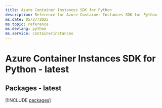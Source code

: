 ```yaml
---
title: Azure Container Instances SDK for Python
description: Reference for Azure Container Instances SDK for Python
ms.date: 05/27/2025
ms.topic: reference
ms.devlang: python
ms.service: containerinstances
---
```

# Azure Container Instances SDK for Python - latest
## Packages - latest
[!INCLUDE [packages](container-instances-index.md)]